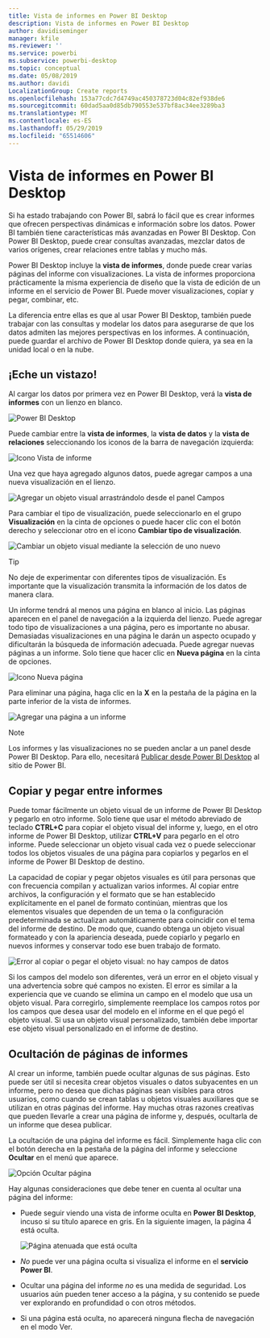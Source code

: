 ```yaml
---
title: Vista de informes en Power BI Desktop
description: Vista de informes en Power BI Desktop
author: davidiseminger
manager: kfile
ms.reviewer: ''
ms.service: powerbi
ms.subservice: powerbi-desktop
ms.topic: conceptual
ms.date: 05/08/2019
ms.author: davidi
LocalizationGroup: Create reports
ms.openlocfilehash: 153a77cdc7d4749ac450378723d04c82ef938de6
ms.sourcegitcommit: 60dad5aa0d85db790553e537bf8ac34ee3289ba3
ms.translationtype: MT
ms.contentlocale: es-ES
ms.lasthandoff: 05/29/2019
ms.locfileid: "65514606"
---
```

# <a name="report-view-in-power-bi-desktop"></a>Vista de informes en Power BI Desktop
Si ha estado trabajando con Power BI, sabrá lo fácil que es crear informes que ofrecen perspectivas dinámicas e información sobre los datos. Power BI también tiene características más avanzadas en Power BI Desktop. Con Power BI Desktop, puede crear consultas avanzadas, mezclar datos de varios orígenes, crear relaciones entre tablas y mucho más.

Power BI Desktop incluye la **vista de informes**, donde puede crear varias páginas del informe con visualizaciones. La vista de informes proporciona prácticamente la misma experiencia de diseño que la vista de edición de un informe en el servicio de Power BI. Puede mover visualizaciones, copiar y pegar, combinar, etc.

La diferencia entre ellas es que al usar Power BI Desktop, también puede trabajar con las consultas y modelar los datos para asegurarse de que los datos admiten las mejores perspectivas en los informes. A continuación, puede guardar el archivo de Power BI Desktop donde quiera, ya sea en la unidad local o en la nube.

## <a name="lets-take-a-look"></a>¡Eche un vistazo!
Al cargar los datos por primera vez en Power BI Desktop, verá la **vista de informes** con un lienzo en blanco.

![Power BI Desktop](media/desktop-report-view/pbi_reportviewinpbidesigner_reportview.png)

Puede cambiar entre la **vista de informes**, la **vista de datos** y la **vista de relaciones** seleccionando los iconos de la barra de navegación izquierda:

![Icono Vista de informe](media/desktop-report-view/pbi_reportviewinpbidesigner_changeview.png)

Una vez que haya agregado algunos datos, puede agregar campos a una nueva visualización en el lienzo.

![Agregar un objeto visual arrastrándolo desde el panel Campos](media/desktop-report-view/pbid_reportview_addvis.gif)

Para cambiar el tipo de visualización, puede seleccionarlo en el grupo **Visualización** en la cinta de opciones o puede hacer clic con el botón derecho y seleccionar otro en el icono **Cambiar tipo de visualización**.

![Cambiar un objeto visual mediante la selección de uno nuevo](media/desktop-report-view/pbid_reportview_changevis.gif)

> [!TIP]
> No deje de experimentar con diferentes tipos de visualización. Es importante que la visualización transmita la información de los datos de manera clara.

Un informe tendrá al menos una página en blanco al inicio. Las páginas aparecen en el panel de navegación a la izquierda del lienzo. Puede agregar todo tipo de visualizaciones a una página, pero es importante no abusar. Demasiadas visualizaciones en una página le darán un aspecto ocupado y dificultarán la búsqueda de información adecuada. Puede agregar nuevas páginas a un informe. Solo tiene que hacer clic en **Nueva página** en la cinta de opciones.

![Icono Nueva página](media/desktop-report-view/pbidesignerreportviewnewpage.png)

Para eliminar una página, haga clic en la **X** en la pestaña de la página en la parte inferior de la vista de informes.

![Agregar una página a un informe](media/desktop-report-view/pbi_reportviewinpbidesigner_deletepage.png)

> [!NOTE]
> Los informes y las visualizaciones no se pueden anclar a un panel desde Power BI Desktop. Para ello, necesitará [Publicar desde Power BI Desktop](desktop-upload-desktop-files.md) al sitio de Power BI.

## <a name="copy-and-paste-between-reports"></a>Copiar y pegar entre informes

Puede tomar fácilmente un objeto visual de un informe de Power BI Desktop y pegarlo en otro informe. Solo tiene que usar el método abreviado de teclado **CTRL+C** para copiar el objeto visual del informe y, luego, en el otro informe de Power BI Desktop, utilizar **CTRL+V** para pegarlo en el otro informe. Puede seleccionar un objeto visual cada vez o puede seleccionar todos los objetos visuales de una página para copiarlos y pegarlos en el informe de Power BI Desktop de destino. 

La capacidad de copiar y pegar objetos visuales es útil para personas que con frecuencia compilan y actualizan varios informes. Al copiar entre archivos, la configuración y el formato que se han establecido explícitamente en el panel de formato continúan, mientras que los elementos visuales que dependen de un tema o la configuración predeterminada se actualizan automáticamente para coincidir con el tema del informe de destino. De modo que, cuando obtenga un objeto visual formateado y con la apariencia deseada, puede copiarlo y pegarlo en nuevos informes y conservar todo ese buen trabajo de formato.

![Error al copiar o pegar el objeto visual: no hay campos de datos](media/desktop-report-view/report-view_05.png)

Si los campos del modelo son diferentes, verá un error en el objeto visual y una advertencia sobre qué campos no existen. El error es similar a la experiencia que ve cuando se elimina un campo en el modelo que usa un objeto visual. Para corregirlo, simplemente reemplace los campos rotos por los campos que desea usar del modelo en el informe en el que pegó el objeto visual. Si usa un objeto visual personalizado, también debe importar ese objeto visual personalizado en el informe de destino.




## <a name="hide-report-pages"></a>Ocultación de páginas de informes

Al crear un informe, también puede ocultar algunas de sus páginas. Esto puede ser útil si necesita crear objetos visuales o datos subyacentes en un informe, pero no desea que dichas páginas sean visibles para otros usuarios, como cuando se crean tablas u objetos visuales auxiliares que se utilizan en otras páginas del informe. Hay muchas otras razones creativas que pueden llevarle a crear una página de informe y, después, ocultarla de un informe que desea publicar. 

La ocultación de una página del informe es fácil. Simplemente haga clic con el botón derecha en la pestaña de la página del informe y seleccione **Ocultar** en el menú que aparece.

![Opción Ocultar página](media/desktop-report-view/report-view_05.png)

Hay algunas consideraciones que debe tener en cuenta al ocultar una página del informe:

* Puede seguir viendo una vista de informe oculta en **Power BI Desktop**, incuso si su título aparece en gris. En la siguiente imagen, la página 4 está oculta.

    ![Página atenuada que está oculta](media/desktop-report-view/report-view_06.png)

* *No* puede ver una página oculta si visualiza el informe en el **servicio Power BI**.

* Ocultar una página del informe *no* es una medida de seguridad. Los usuarios aún pueden tener acceso a la página, y su contenido se puede ver explorando en profundidad o con otros métodos.

* Si una página está oculta, no aparecerá ninguna flecha de navegación en el modo Ver.

